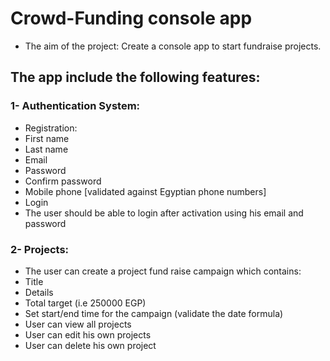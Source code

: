 # Crowd-Funding console app

  * The aim of the project: Create a console app to start fundraise projects.

## The app include the following features:

### 1- Authentication System:
* Registration:
* First name
* Last name
* Email
* Password
* Confirm password
* Mobile phone [validated against Egyptian phone numbers]
* Login
* The user should be able to login after activation using his email and password

### 2- Projects:
* The user can create a project fund raise campaign which contains:
* Title
* Details
* Total target (i.e 250000 EGP)
* Set start/end time for the campaign (validate the date formula)
* User can view all projects
* User can edit his own projects
* User can delete his own project
